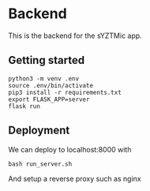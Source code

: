 # Backend
This is the backend for the sYZTMic app.
## Getting started
```
python3 -m venv .env
source .env/bin/activate
pip3 install -r requirements.txt
export FLASK_APP=server
flask run
```
## Deployment
We can deploy to localhost:8000 with
```
bash run_server.sh
````
And setup a reverse proxy such as nginx
